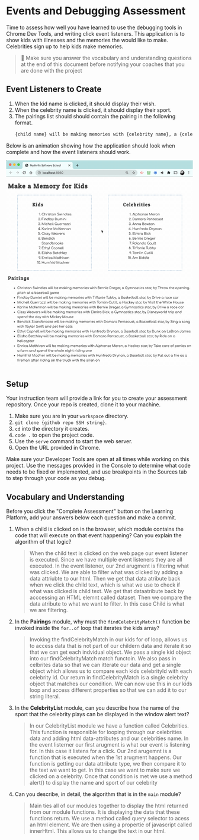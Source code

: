 # Events and Debugging Assessment

Time to assess how well you have learned to use the debugging tools in Chrome Dev Tools, and writing click event listeners. This application is to show kids with illnesses and the memories the would like to make. Celebrities sign up to help kids make memories.

> 🧨 Make sure you answer the vocabulary and understanding questions at the end of this document before notifying your coaches that you are done with the project

## Event Listeners to Create

1. When the kid name is clicked, it should display their wish.
1. When the celebrity name is clicked, it should display their sport.
1. The pairings list should should contain the pairing in the following format.
    ```html
    {child name} will be making memories with {celebrity name}, a {celebrity sport} star, by {child wish}
    ```

Below is an animation showing how the application should look when complete and how the event listeners should work.

<img src="./images/debugging-events-assessment.gif" width="700px">

## Setup

Your instruction team will provide a link for you to create your assessment repository. Once your repo is created, clone it to your machine.

1. Make sure you are in your `workspace` directory.
1. `git clone {github repo SSH string}`.
1. `cd` into the directory it creates.
1. `code .` to open the project code.
1. Use the `serve` command to start the web server.
1. Open the URL provided in Chrome.

Make sure your Developer Tools are open at all times while working on this project. Use the messages provided in the Console to determine what code needs to be fixed or implemented, and use breakpoints in the Sources tab to step through your code as you debug.

## Vocabulary and Understanding

Before you click the "Complete Assessment" button on the Learning Platform, add your answers below each question and make a commit.

1. When a child is clicked on in the browser, which module contains the code that will execute on that event happening? Can you explain the algorithm of that logic?
   > When the child text is clicked on the web page our event listener is executed. Since we have multiple event listeners they are all executed. In the event listener, our 2nd arugment is filtering what was clicked. 
   We are able to filter what was clicked by adding a data attriubte to our html. Then we get that data atribute back when we click the child text, which is what we use to check if what was clicked is child text. 
   We get that dataatribute back by acccessing an HTML elemnt called dataset. Then we compare the data atribute to what we want to filter. In this case Child is what we are filtering. 
2. In the **Pairings** module, why must the `findCelebrityMatch()` function be invoked inside the `for..of` loop that iterates the kids array?
   > Invoking the findCelebrityMatch in our kids for of loop, allows us to access data that is not part of our childern data and iterate it so that we can get each indvidual object. 
   We pass a single kid object into our findCelebrityMatch match functoin. We also pass in celbrites data so that we can itterate our data  and get a single object which allows us to compare each kids celebrityId with each celebrity id. 
   Our return in findCelebrityMatch is a single celebrity object that matches our condition. We can now use this in our kids loop and access different properties so that we can add it to our string literal.
3. In the **CelebrityList** module, can you describe how the name of the sport that the celebrity plays can be displayed in the window alert text?
   > In our CelebrityList module we have a function called Celebrities. This function is responsible for looping through our celebrities data and adding html data-attributes and our celebrities name. 
   In the event listerner our first arugment is what our event is listening for. In this case it listens for a click. Our 2nd arugemnt is a function that is executed when the 1st arugment happens. 
   Our function is getting our data attribute type, we then compare it to the text we want to get. In this case we want to make sure we clicked on a celebrity. Once that condition is met we use a method alert() to display the name and sport of our celebrity
4. Can you describe, in detail, the algorithm that is in the `main` module?
   > Main ties all of our modules together to display the html returned from our module functions. It is displaying the data that these functions return. We use a method called query selector to acess an html element.
   We are then using a propertie of javascript called innerHtml. This allows us to change the text in our html. 